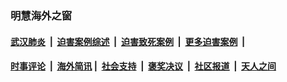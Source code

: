 
### 明慧海外之窗

####  [武汉肺炎](indexes/365.md?t=02012100) &nbsp;|&nbsp;  [迫害案例综述](indexes/328.md?t=02012100) &nbsp;|&nbsp; [迫害致死案例](indexes/277.md?t=02012100)  &nbsp;|&nbsp; [更多迫害案例](indexes/81.md?t=02012100)  &nbsp;|&nbsp; 
####  [时事评论](indexes/251.md?t=02012100) &nbsp;|&nbsp; [海外简讯](indexes/245.md?t=02012100)&nbsp;|&nbsp;  [社会支持](indexes/140.md?t=02012100) &nbsp;|&nbsp; [褒奖决议](indexes/282.md?t=02012100) &nbsp;|&nbsp; [社区报道](indexes/91.md?t=02012100)  &nbsp;|&nbsp; [天人之间](indexes/78.md?t=02012100) 

